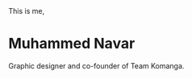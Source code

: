 <html>
    <head>
    </head>
    <body>
        This is me, <h1>Muhammed Navar</h1>
        Graphic designer and co-founder of Team Komanga.
    </body>
</html>
